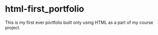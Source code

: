 # html-first_portfolio
This is my first ever portfolio built only using HTML as a part of my course project.
